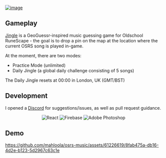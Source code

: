 [![image](https://github.com/mahloola/osrs-music/assets/61226619/e95fd1f5-263e-47db-aee6-e96da23bffa0)](https://jingle.rs)

## Gameplay
[Jingle](https://jingle.rs) is a GeoGuessr-inspired music guessing game for Oldschool RuneScape - the goal is to drop a pin on the map at the location where the current OSRS song is played in-game.

At the moment, there are two modes:

- Practice Mode (unlimited)
- Daily Jingle (a global daily challenge consisting of 5 songs)

The Daily Jingle resets at 00:00 in London, UK (GMT/BST)

## Development

I opened a [Discord](https://discord.gg/AR2FDmWggU) for suggestions/issues, as well as pull request guidance.
  
<center>
  
![React](https://img.shields.io/badge/react-%2320232a.svg?style=for-the-badge&logo=react&logoColor=%2361DAFB)
![Firebase](https://img.shields.io/badge/firebase-a08021?style=for-the-badge&logo=firebase&logoColor=ffcd34)
![Adobe Photoshop](https://img.shields.io/badge/adobe%20photoshop-%2331A8FF.svg?style=for-the-badge&logo=adobe%20photoshop&logoColor=white)

</center>

## Demo
https://github.com/mahloola/osrs-music/assets/61226619/8fab475a-db16-4d2e-b123-5d2967c63c1e


